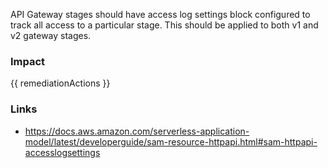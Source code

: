 
API Gateway stages should have access log settings block configured to track all access to a particular stage. This should be applied to both v1 and v2 gateway stages.


### Impact
<!-- Add Impact here -->

<!-- DO NOT CHANGE -->
{{ remediationActions }}

### Links
- https://docs.aws.amazon.com/serverless-application-model/latest/developerguide/sam-resource-httpapi.html#sam-httpapi-accesslogsettings



